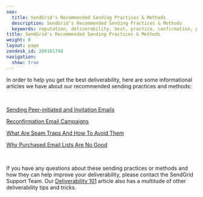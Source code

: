 ```yaml
---
seo:
  title: SendGrid's Recommended Sending Practices & Methods
  description: SendGrid's Recommended Sending Practices & Methods
  keywords: reputation, deliverability, best, practice, confirmation, peer, reconfirmation, spam traps, purchased, lists
title: SendGrid's Recommended Sending Practices & Methods
weight: 0
layout: page
zendesk_id: 200181748
navigation:
  show: true
---
```


In order to help you get the best deliverability, here are some informational articles we have about our recommended sending practices and methods:

&nbsp;

[Sending Peer-initiated and Invitation Emails](http://support.sendgrid.com/entries/21262951-sendgrid-s-peer-initiated-email-invitation-requirements)

[Reconfirmation Email Campaigns](http://support.sendgrid.com/entries/21279291-reconfirmation-email-campaigns)

[What Are Spam Traps And How To Avoid Them](http://support.sendgrid.com/entries/22177753-spam-trapped)

[Why Purchased Email Lists Are No Good](http://support.sendgrid.com/entries/21519453-why-purchased-email-lists-are-no-good)

&nbsp;

If you have any questions about these sending practices or methods and how they can help improve your deliverability, please contact the SendGrid Support Team. Our [Deliverability 101](http://support.sendgrid.com/entries/21194967-deliverability-101) article also has a multitude of other deliverability tips and tricks.
